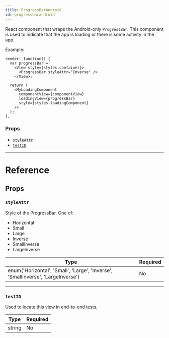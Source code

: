 ```yaml
---
title: ProgressBarAndroid
id: progressbarandroid
---
```


React component that wraps the Android-only `ProgressBar`. This component is used to indicate that the app is loading or there is some activity in the app.

Example:

```
render: function() {
  var progressBar =
    <View style={styles.container}>
      <ProgressBar styleAttr="Inverse" />
    </View>;

  return (
    <MyLoadingComponent
      componentView={componentView}
      loadingView={progressBar}
      style={styles.loadingComponent}
    />
  );
},
```

### Props

- [`styleAttr`](progressbarandroid.md#styleattr)
- [`testID`](progressbarandroid.md#testid)

---

# Reference

## Props

### `styleAttr`

Style of the ProgressBar. One of:

- Horizontal
- Small
- Large
- Inverse
- SmallInverse
- LargeInverse

| Type                                                                            | Required |
| ------------------------------------------------------------------------------- | -------- |
| enum('Horizontal', 'Small', 'Large', 'Inverse', 'SmallInverse', 'LargeInverse') | No       |

---

### `testID`

Used to locate this view in end-to-end tests.

| Type   | Required |
| ------ | -------- |
| string | No       |
